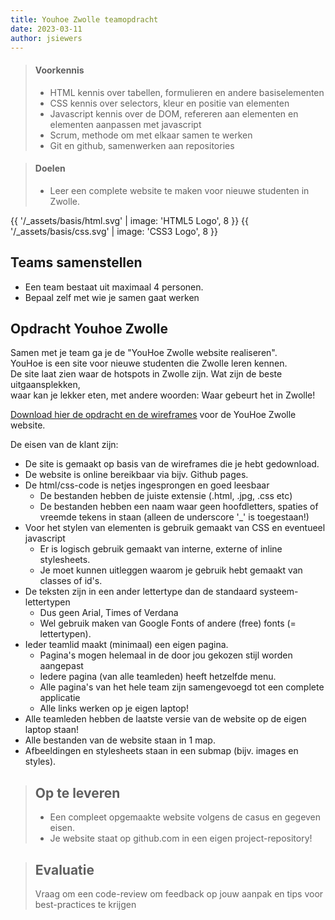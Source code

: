 ```yaml
---
title: Youhoe Zwolle teamopdracht 
date: 2023-03-11
author: jsiewers
---
```


> #### Voorkennis
> * HTML kennis over tabellen, formulieren en andere basiselementen
> * CSS kennis over selectors, kleur en positie van elementen
> * Javascript kennis over de DOM, refereren aan elementen en elementen aanpassen met javascript
> * Scrum, methode om met elkaar samen te werken
> * Git en github, samenwerken aan repositories


> #### Doelen
> * Leer een complete website te maken voor nieuwe studenten in Zwolle.

{{ '/_assets/basis/html.svg' | image: 'HTML5 Logo', 8 }}
{{ '/_assets/basis/css.svg' | image: 'CSS3 Logo', 8 }}


## Teams samenstellen
* Een team bestaat uit maximaal 4 personen.
* Bepaal zelf met wie je samen gaat werken

## Opdracht Youhoe Zwolle
Samen met je team ga je de "YouHoe Zwolle website realiseren". <br>
YouHoe is een site voor nieuwe studenten die Zwolle leren kennen. <br>
De site laat zien waar de hotspots in Zwolle zijn. Wat zijn de beste uitgaansplekken, <br>
waar kan je lekker eten, met andere woorden: Waar gebeurt het in Zwolle!

[Download hier de opdracht en de wireframes](https://static.edutorial.nl/css/youhoe_zwolle/youhoe_zwolle.zip) voor de YouHoe Zwolle website.

De eisen van de klant zijn:
* De site is gemaakt op basis van de wireframes die je hebt gedownload.
* De website is online bereikbaar via bijv. Github pages.
* De html/css-code is netjes ingesprongen en goed leesbaar
    * De bestanden hebben de juiste extensie (.html, .jpg, .css etc)
    * De bestanden hebben een naam waar geen hoofdletters, spaties of vreemde tekens in staan (alleen de underscore '_' is toegestaan!)
* Voor het stylen van elementen is gebruik gemaakt van CSS en eventueel javascript
    * Er is logisch gebruik gemaakt van interne, externe of inline stylesheets.
    * Je moet kunnen uitleggen waarom je gebruik hebt gemaakt van classes of id's.
* De teksten zijn in een ander lettertype dan de standaard systeem-lettertypen
    * Dus geen Arial, Times of Verdana
    * Wel gebruik maken van Google Fonts of andere (free) fonts (= lettertypen).
* Ieder teamlid maakt (minimaal) een eigen pagina.
    * Pagina's mogen helemaal in de door jou gekozen stijl worden aangepast
    * Iedere pagina (van alle teamleden) heeft hetzelfde menu.
    * Alle pagina's van het hele team zijn samengevoegd tot een complete applicatie
    * Alle links werken op je eigen laptop!
* Alle teamleden hebben de laatste versie van de website op de eigen laptop staan!
* Alle bestanden van de website staan in 1 map. 
* Afbeeldingen en stylesheets staan in een submap (bijv. images en styles).

> ## Op te leveren
> * Een compleet opgemaakte website volgens de casus en gegeven eisen.
> * Je website staat op github.com in een eigen project-repository!

> ## Evaluatie
> Vraag om een code-review om feedback op jouw aanpak en tips voor best-practices te krijgen<br>
